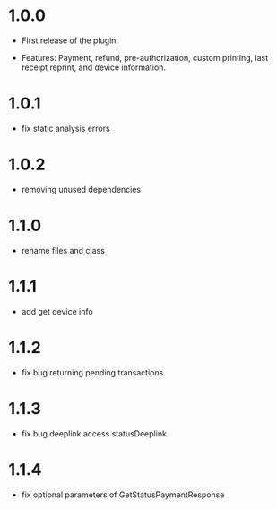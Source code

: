 # 1.0.0
* First release of the plugin.

* Features: Payment, refund, pre-authorization, custom printing, last receipt reprint, and device information.

# 1.0.1

* fix static analysis errors

# 1.0.2

* removing unused dependencies

# 1.1.0

* rename files and class

# 1.1.1
* add get device info

# 1.1.2
* fix bug returning pending transactions

# 1.1.3
* fix bug deeplink access statusDeeplink

# 1.1.4
* fix optional parameters of GetStatusPaymentResponse